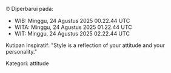 ⏰ Diperbarui pada:
- WIB: Minggu, 24 Agustus 2025 00.22.44 UTC
- WITA: Minggu, 24 Agustus 2025 01.22.44 UTC
- WIT: Minggu, 24 Agustus 2025 02.22.44 UTC

Kutipan Inspiratif:
"Style is a reflection of your attitude and your personality."


Kategori: attitude

